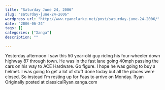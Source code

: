 ```yaml
---
title: "Saturday June 24, 2006"
slug: "saturday-june-24-2006"
wordpress_url: "http://www.ryanclarke.net/post/saturday-june-24-2006/"
date: "2006-06-24"
tags: []
categories: ["Xanga"]
description: ""

---
```


Yesterday afternoon I saw this 50 year-old guy riding his four-wheeler down highway 87 through town. He was in the fast lane going 40mph passing the cars on his way to ACE Hardware. Go figure. I hope he was going to buy a helmet.
I was going to get a lot of stuff done today but all the places were closed. So instead I'm resting up for Faas to arrive on Monday.
Ryan
Originally posted at classicalRyan.xanga.com
